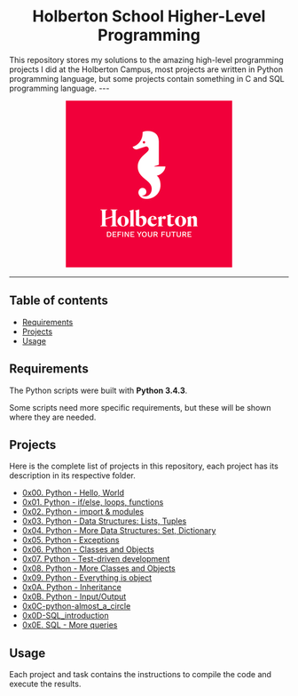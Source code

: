 <h1 align="center">Holberton School Higher-Level Programming</h1>
This repository stores my solutions to the amazing high-level programming projects I did at the Holberton Campus, most projects are written in Python programming language, but some projects contain something in C and SQL programming language.
---

<p align="center">
<a target="_blank" href="https://www.holbertonschool.com/campuses/montevideo"><img src="https://github.com/Ouyei/holbertonschool-higher_level_programming/blob/main/holberton.jpg"></a>
</p>

---

## Table of contents
- [Requirements](#requirements)
- [Projects](#projects)
- [Usage](#usage)

## Requirements

The Python scripts were built with **Python 3.4.3**.

Some scripts need more specific requirements, but these will be shown where they are needed.

## Projects
Here is the complete list of projects in this repository, each project has its description in its respective folder.

* [0x00. Python - Hello, World](https://github.com/Ouyei/holbertonschool-higher_level_programming/tree/main/0x00-python-hello_world)
* [0x01. Python - if/else, loops, functions](https://github.com/Ouyei/holbertonschool-higher_level_programming/tree/main/0x01-python-if_else_loops_functions)
* [0x02. Python - import & modules](https://github.com/Ouyei/holbertonschool-higher_level_programming/tree/main/0x02-python-import_modules)
* [0x03. Python - Data Structures: Lists, Tuples](https://github.com/Ouyei/holbertonschool-higher_level_programming/tree/main/0x03-python-data_structures)
* [0x04. Python - More Data Structures: Set, Dictionary](https://github.com/Ouyei/holbertonschool-higher_level_programming/tree/main/0x04-python-more_data_structures)
* [0x05. Python - Exceptions](https://github.com/Ouyei/holbertonschool-higher_level_programming/tree/main/0x05-python-exceptions)
* [0x06. Python - Classes and Objects](https://github.com/Ouyei/holbertonschool-higher_level_programming/tree/main/0x06-python-classes)
* [0x07. Python - Test-driven development](https://github.com/Ouyei/holbertonschool-higher_level_programming/tree/main/0x07-python-test_driven_development)
* [0x08. Python - More Classes and Objects](https://github.com/Ouyei/holbertonschool-higher_level_programming/tree/main/0x08-python-more_classes)
* [0x09. Python - Everything is object](https://github.com/Ouyei/holbertonschool-higher_level_programming/tree/main/0x09-python-everything_is_object)
* [0x0A. Python - Inheritance](https://github.com/Ouyei/holbertonschool-higher_level_programming/tree/main/0x0A-python-inheritance)
* [0x0B. Python - Input/Output](https://github.com/Ouyei/holbertonschool-higher_level_programming/tree/main/0x0B-python-input_output)
* [0x0C-python-almost_a_circle](https://github.com/Ouyei/holbertonschool-higher_level_programming/tree/main/0x0C-python-almost_a_circle)
* [0x0D-SQL_introduction ](https://github.com/Ouyei/holbertonschool-higher_level_programming/tree/main/0x0D-SQL_introduction)
* [0x0E. SQL - More queries ](https://github.com/Ouyei/holbertonschool-higher_level_programming/tree/main/0x0E-SQL_more_queries)

## Usage
Each project and task contains the instructions to compile the code and execute the results.
